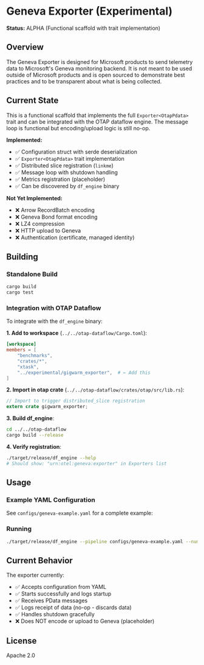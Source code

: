 # Geneva Exporter (Experimental)

**Status:** ALPHA (Functional scaffold with trait implementation)

## Overview

The Geneva Exporter is designed for Microsoft products to send telemetry data to Microsoft's Geneva monitoring backend. It is not meant to be used outside of Microsoft products and is open sourced to demonstrate best practices and to be transparent about what is being collected.

## Current State

This is a functional scaffold that implements the full `Exporter<OtapPdata>` trait and can be integrated with the OTAP dataflow engine. The message loop is functional but encoding/upload logic is still no-op.

**Implemented:**
- ✅ Configuration struct with serde deserialization
- ✅ `Exporter<OtapPdata>` trait implementation
- ✅ Distributed slice registration (`linkme`)
- ✅ Message loop with shutdown handling
- ✅ Metrics registration (placeholder)
- ✅ Can be discovered by `df_engine` binary

**Not Yet Implemented:**
- ❌ Arrow RecordBatch encoding
- ❌ Geneva Bond format encoding
- ❌ LZ4 compression
- ❌ HTTP upload to Geneva
- ❌ Authentication (certificate, managed identity)

## Building

### Standalone Build

```bash
cargo build
cargo test
```

### Integration with OTAP Dataflow

To integrate with the `df_engine` binary:

**1. Add to workspace** (`../../otap-dataflow/Cargo.toml`):
```toml
[workspace]
members = [
    "benchmarks",
    "crates/*",
    "xtask",
    "../experimental/gigwarm_exporter",  # ← Add this
]
```

**2. Import in otap crate** (`../../otap-dataflow/crates/otap/src/lib.rs`):
```rust
// Import to trigger distributed_slice registration
extern crate gigwarm_exporter;
```

**3. Build df_engine**:
```bash
cd ../../otap-dataflow
cargo build --release
```

**4. Verify registration**:
```bash
./target/release/df_engine --help
# Should show: "urn:otel:geneva:exporter" in Exporters list
```

## Usage

### Example YAML Configuration

See `configs/geneva-example.yaml` for a complete example:


### Running

```bash
./target/release/df_engine --pipeline configs/geneva-example.yaml --num-cores 4
```

## Current Behavior

The exporter currently:
- ✅ Accepts configuration from YAML
- ✅ Starts successfully and logs startup
- ✅ Receives PData messages
- ✅ Logs receipt of data (no-op - discards data)
- ✅ Handles shutdown gracefully
- ❌ Does NOT encode or upload to Geneva (placeholder)


## License

Apache 2.0

